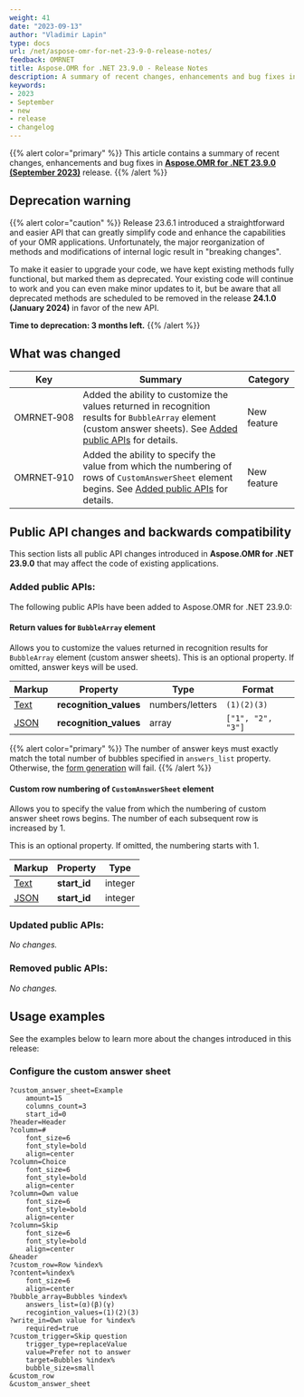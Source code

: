 ```yaml
---
weight: 41
date: "2023-09-13"
author: "Vladimir Lapin"
type: docs
url: /net/aspose-omr-for-net-23-9-0-release-notes/
feedback: OMRNET
title: Aspose.OMR for .NET 23.9.0 - Release Notes
description: A summary of recent changes, enhancements and bug fixes in Aspose.OMR for .NET 23.9.0 (September 2023) release.
keywords:
- 2023
- September
- new
- release
- changelog
---
```


{{% alert color="primary" %}} 
This article contains a summary of recent changes, enhancements and bug fixes in [**Aspose.OMR for .NET 23.9.0 (September 2023)**](https://www.nuget.org/packages/Aspose.OMR/23.9.0) release.
{{% /alert %}} 

## Deprecation warning

{{% alert color="caution" %}}
Release 23.6.1 introduced a straightforward and easier API that can greatly simplify code and enhance the capabilities of your OMR applications. Unfortunately, the major reorganization of methods and modifications of internal logic result in "breaking changes".

To make it easier to upgrade your code, we have kept existing methods fully functional, but marked them as deprecated. Your existing code will continue to work and you can even make minor updates to it, but be aware that all deprecated methods are scheduled to be removed in the release **24.1.0 (January 2024)** in favor of the new API.

**Time to deprecation: 3 months left.**
{{% /alert %}}

## What was changed

Key | Summary | Category
--- | ------- | --------
OMRNET&#8209;908 | Added the ability to customize the values returned in recognition results for `BubbleArray` element (custom answer sheets). See [Added public APIs](#added-public-apis) for details. | New feature
OMRNET&#8209;910 | Added the ability to specify the value from which the numbering of rows of `CustomAnswerSheet` element begins. See [Added public APIs](#added-public-apis) for details. | New feature

## Public API changes and backwards compatibility

This section lists all public API changes introduced in **Aspose.OMR for .NET 23.9.0** that may affect the code of existing applications.

### Added public APIs:

The following public APIs have been added to Aspose.OMR for .NET 23.9.0:

#### Return values for `BubbleArray` element

Allows you to customize the values returned in recognition results for `BubbleArray` element (custom answer sheets). This is an optional property. If omitted, answer keys will be used.

Markup | Property | Type | Format
------ | -------- | ---- | ------
[Text](/omr/txt-markup/custom_answer_sheet/#bubble_array) | **recognition_values** | numbers/letters | `(1)(2)(3)`
[JSON](/omr/json-markup/customanswersheet/#bubblearray-element) | **recognition_values** | array | `["1", "2", "3"]`

{{% alert color="primary" %}} 
The number of answer keys must exactly match the total number of bubbles specified in `answers_list` property. Otherwise, the [form generation](/omr/net/generate-template/) will fail.
{{% /alert %}} 

#### Custom row numbering of `CustomAnswerSheet` element

Allows you to specify the value from which the numbering of custom answer sheet rows begins. The number of each subsequent row is increased by 1.

This is an optional property. If omitted, the numbering starts with 1.

Markup | Property | Type
------ | -------- | ----
[Text](/omr/txt-markup/custom_answer_sheet/) | **start_id** | integer
[JSON](/omr/json-markup/customanswersheet/) | **start_id** | integer

### Updated public APIs:

_No changes._

### Removed public APIs:

_No changes._

## Usage examples

See the examples below to learn more about the changes introduced in this release:

### Configure the custom answer sheet

```
?custom_answer_sheet=Example
	amount=15
	columns_count=3
	start_id=0
?header=Header
?column=#
	font_size=6
	font_style=bold
	align=center
?column=Choice
	font_size=6
	font_style=bold
	align=center
?column=Own value
	font_size=6
	font_style=bold
	align=center
?column=Skip
	font_size=6
	font_style=bold
	align=center
&header
?custom_row=Row %index%
?content=%index%
	font_size=6
	align=center
?bubble_array=Bubbles %index%
	answers_list=(α)(β)(γ)
	recogintion_values=(1)(2)(3)
?write_in=Own value for %index%
	required=true
?custom_trigger=Skip question
	trigger_type=replaceValue
	value=Prefer not to answer
	target=Bubbles %index%
	bubble_size=small
&custom_row
&custom_answer_sheet
```

